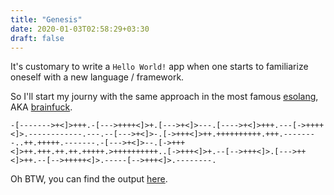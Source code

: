 ```yaml
---
title: "Genesis"
date: 2020-01-03T02:58:29+03:30
draft: false
---
```


It's customary to write a `Hello World!` app when one starts to familiarize oneself with a new language / framework.

So I'll start my journy with the same approach in the most famous [esolang](https://esolangs.org/wiki/Esoteric_programming_language), AKA [brainfuck](https://esolangs.org/wiki/Brainfuck).

```brainfuck
-[------->+<]>+++.-[--->++++<]>+.[--->+<]>---.[---->+<]>+++.---[->++++<]>.------------.---.--[--->+<]>-.[->+++<]>++.++++++++++.+++.--------..++.+++++.-------.-[--->+<]>--.[->+++<]>++.+++.++.++.+++++.>++++++++++..[->+++<]>+.--[-->+++<]>.[--->++<]>++.--[-->+++++<]>.-----[-->+++<]>.--------.
```
Oh BTW, you can find the output [here](https://tio.run/##XU9bCoAwDDtQaU4gu8jwQwVBBD8Ez1@3dp11YaOvJOvWezmu/dlOEc5sSDTNiYignZppA9lnJWoRmFy4zgQHwO6nhRFVCOpAszERfIZuE14fLeCn5il4/oi6RCvbX8ZJWD9w@1YiLw).

